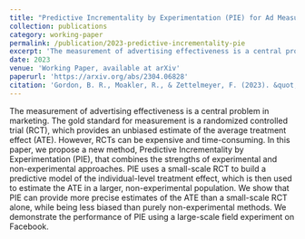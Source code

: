 ```yaml
---
title: "Predictive Incrementality by Experimentation (PIE) for Ad Measurement"
collection: publications
category: working-paper
permalink: /publication/2023-predictive-incrementality-pie
excerpt: 'The measurement of advertising effectiveness is a central problem in marketing.'
date: 2023
venue: 'Working Paper, available at arXiv'
paperurl: 'https://arxiv.org/abs/2304.06828'
citation: 'Gordon, B. R., Moakler, R., & Zettelmeyer, F. (2023). &quot;Predictive Incrementality by Experimentation (PIE) for Ad Measurement.&quot; <i>arXiv preprint arXiv:2304.06828</i>.'
---
```


The measurement of advertising effectiveness is a central problem in marketing. The gold standard for measurement is a randomized controlled trial (RCT), which provides an unbiased estimate of the average treatment effect (ATE). However, RCTs can be expensive and time-consuming. In this paper, we propose a new method, Predictive Incrementality by Experimentation (PIE), that combines the strengths of experimental and non-experimental approaches. PIE uses a small-scale RCT to build a predictive model of the individual-level treatment effect, which is then used to estimate the ATE in a larger, non-experimental population. We show that PIE can provide more precise estimates of the ATE than a small-scale RCT alone, while being less biased than purely non-experimental methods. We demonstrate the performance of PIE using a large-scale field experiment on Facebook.